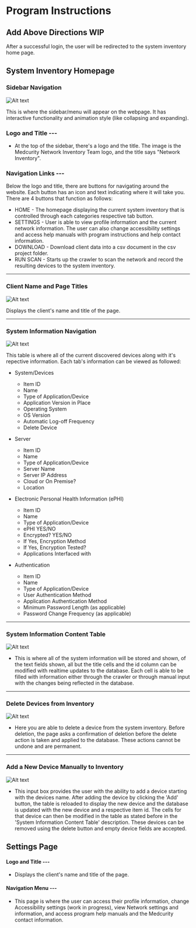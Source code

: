 # Program Instructions

## Add Above Directions WIP
After a successful login, the user will be redirected to the system inventory home page. 



## System Inventory Homepage

### Sidebar Navigation
![Alt text](/UI/resources/sidebar.png)


This is where the sidebar/menu will appear on the webpage.
It has interactive functionality and animation style (like collapsing and expanding).

### Logo and Title ---

* At the top of the sidebar, there's a logo and the title.
The image is the Medcurity Network Inventory Team logo, and the title says "Network Inventory".


### Navigation Links ---
Below the logo and title, there are buttons for navigating around the website.
Each button has an icon and text indicating where it will take you. There are 4 buttons that function as follows:
* HOME - The homepage displaying the current system inventory that is controlled through each categories respective tab button. 
* SETTINGS - User is able to view profile information and the current network information. The user can also change accessibility settings and access help manuals with program instructions and help contact information. 
* DOWNLOAD - Download client data into a csv document in the csv project folder.
* RUN SCAN - Starts up the crawler to scan the network and record the resulting devices to the system inventory.

---
### Client Name and Page Titles 
![Alt text](/UI/resources/titles.png)

Displays the client's name and title of the page. 

---
### System Information Navigation
![Alt text](/UI/resources/tabs-nav.png)

This table is where all of the current discovered devices along with it's repective information. Each tab's information can be viewed as followed:

* System/Devices
    * Item ID
    * Name
    * Type of Application/Device
    * Application Version in Place
    * Operating System
    * OS Version
    * Automatic Log-off Frequency
    * Delete Device

* Server
    * Item ID
    * Name
    * Type of Application/Device
    * Server Name
    * Server IP Address
    * Cloud or On Premise?
    * Location

* Electronic Personal Health Information (ePHI)
    * Item ID
    * Name
    * Type of Application/Device
    * ePHI YES/NO
    * Encrypted? YES/NO
    * If Yes, Encryption Method
    * If Yes, Encryption Tested?
    * Applications Interfaced with

* Authentication
    * Item ID
    * Name
    * Type of Application/Device
    * User Authentication Method
    * Application Authentication Method
    * Minimum Password Length (as applicable)
    * Password Change Frequency (as applicable)

---
### System Information Content Table
![Alt text](/UI/resources/system-content.png)
* This is where all of the system information will be stored and shown, of the text fields shown, all but the title cells and the id column can be modified with realtime updates to the database. Each cell is able to be filled with information either through the crawler or through manual input with the changes being reflected in the database. 
---

### Delete Devices from Inventory
![Alt text](/UI/resources/del-btn.png)

* Here you are able to delete a device from the system inventory. Before deletion, the page asks a confirmation of deletion before the delete action is taken and applied to the database. These actions cannot be undone and are permanent.
---

### Add a New Device Manually to Inventory
![Alt text](/UI/resources/add-dev.png)

* This input box provides the user with the ability to add a device starting with the devices name. After adding the device by clicking the 'Add' button, the table is reloaded to display the new device and the database is updated with the new device and a respective item id. The cells for that device can then be modified in the table as stated before in the 'System Information Content Table' description. These devices can be removed using the delete button and empty device fields are accepted. 

## Settings Page

#### Logo and Title ---

* Displays the client's name and title of the page. 

#### Navigation Menu ---

* This page is where the user can access their profile information, change Accessibility settings (work in progress), view Network settings and information, and access program help manuals and the Medcurity contact information. 
